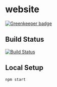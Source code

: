 # website

[![Greenkeeper badge](https://badges.greenkeeper.io/welovecoding/website.svg)](https://greenkeeper.io/)

## Build Status

[![Build Status](https://travis-ci.org/welovecoding/website.svg?branch=master)](https://travis-ci.org/welovecoding/website)

## Local Setup

```
npm start
``` 
